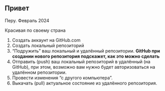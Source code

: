 ## Привет

Перу. Февраль 2024

Красивая по своему страна


1. Создать аккаунт на GitHub.com
2. Создать локальный репозиторий
3. “Подружить” ваш локальный и удалённый репозитории. 
**GitHub при создании нового репозитория подскажет, как это можно сделать**
4. Отправить (push) ваш локальный репозиторий в удалённый (на GitHub), при этом, возможно вам нужно будет авторизоваться на удалённом репозитории.
5. Провести изменения “с другого компьютера”.
6. Выкачать (pull) актуальное состояние из удалённого репозитория.